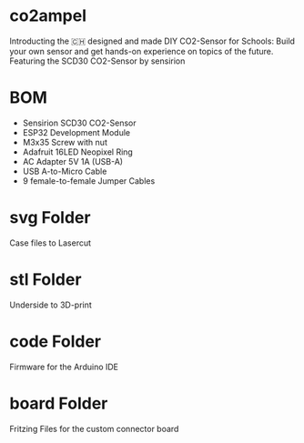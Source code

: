 # co2ampel

Introducting the 🇨🇭 designed and made DIY CO2-Sensor for Schools: Build your own sensor and get hands-on experience on topics of the future. Featuring the SCD30 CO2-Sensor by sensirion

# BOM

- Sensirion SCD30 CO2-Sensor
- ESP32 Development Module
- M3x35 Screw with nut
- Adafruit 16LED Neopixel Ring 
- AC Adapter 5V 1A (USB-A)
- USB A-to-Micro Cable
- 9 female-to-female Jumper Cables

# svg Folder
Case files to Lasercut

# stl Folder
Underside to 3D-print

# code Folder
Firmware for the Arduino IDE

# board Folder
Fritzing Files for the custom connector board
